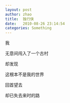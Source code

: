 ```yaml
---
layout: post
author: zhao
title:  独行侠
date:   2010-08-26 23:14:54
categories: Something
---
```


我

无意间闯入了一个古村

却发现

这根本不是我的世界

回首望去

却已失去来时的路